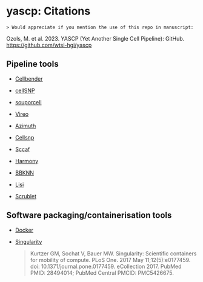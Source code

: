 # yascp: Citations
    > Would appreciate if you mention the use of this repo in manuscript:
Ozols, M. et al. 2023. YASCP (Yet Another Single Cell Pipeline): GitHub. https://github.com/wtsi-hgi/yascp

## Pipeline tools

* [Cellbender](https://github.com/broadinstitute/CellBender)

* [cellSNP](https://github.com/single-cell-genetics/cellSNP)

* [souporcell](https://github.com/wheaton5/souporcell)

* [Vireo](https://github.com/single-cell-genetics/vireo)

* [Azimuth](https://azimuth.hubmapconsortium.org/)

* [Cellsnp](https://github.com/single-cell-genetics/cellSNP)

* [Sccaf](https://github.com/SCCAF/sccaf)

* [Harmony](https://github.com/immunogenomics/harmony)

* [BBKNN](https://github.com/Teichlab/bbknn)

* [Lisi](https://github.com/immunogenomics/LISI)

* [Scrublet](https://github.com/swolock/scrublet)

## Software packaging/containerisation tools

* [Docker](https://dl.acm.org/doi/10.5555/2600239.2600241)

* [Singularity](https://pubmed.ncbi.nlm.nih.gov/28494014/)
    > Kurtzer GM, Sochat V, Bauer MW. Singularity: Scientific containers for mobility of compute. PLoS One. 2017 May 11;12(5):e0177459. doi: 10.1371/journal.pone.0177459. eCollection 2017. PubMed PMID: 28494014; PubMed Central PMCID: PMC5426675.
